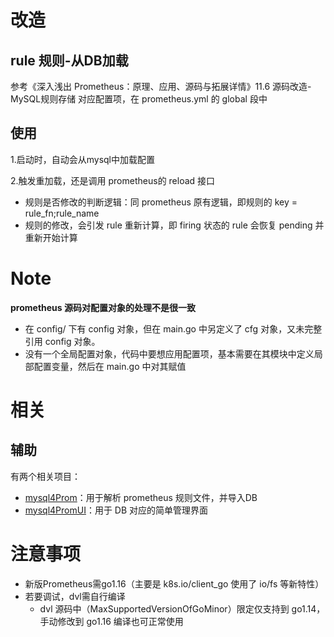 

# 改造
## rule 规则-从DB加载
参考《深入浅出 Prometheus：原理、应用、源码与拓展详情》11.6 源码改造-MySQL规则存储
对应配置项，在 prometheus.yml 的 global 段中

## 使用
1.启动时，自动会从mysql中加载配置

2.触发重加载，还是调用 prometheus的 reload 接口
- 规则是否修改的判断逻辑：同 prometheus 原有逻辑，即规则的 key = rule_fn;rule_name
- 规则的修改，会引发 rule 重新计算，即 firing 状态的 rule 会恢复 pending 并重新开始计算

# Note
**prometheus 源码对配置对象的处理不是很一致**
- 在 config/ 下有 config 对象，但在 main.go 中另定义了 cfg 对象，又未完整引用 config 对象。
- 没有一个全局配置对象，代码中要想应用配置项，基本需要在其模块中定义局部配置变量，然后在 main.go 中对其赋值

# 相关
## 辅助
有两个相关项目：
* [mysql4Prom](https://github.com/huangwei2013/mysql4prom)：用于解析 prometheus 规则文件，并导入DB
* [mysql4PromUI](https://github.com/huangwei2013/mysql4promUI)：用于 DB 对应的简单管理界面

# 注意事项
* 新版Prometheus需go1.16（主要是 k8s.io/client_go 使用了 io/fs 等新特性）
* 若要调试，dvl需自行编译
  * dvl 源码中（MaxSupportedVersionOfGoMinor）限定仅支持到 go1.14，手动修改到 go1.16 编译也可正常使用
